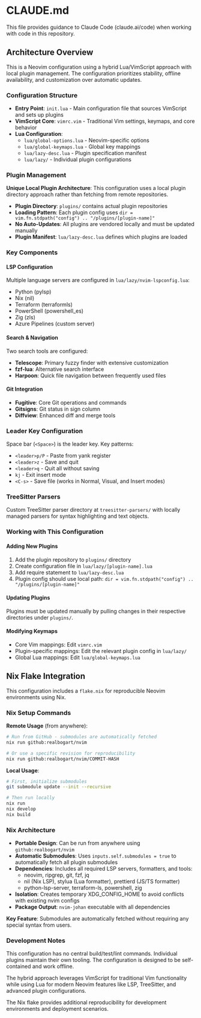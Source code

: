 # CLAUDE.md

This file provides guidance to Claude Code (claude.ai/code) when working with code in this repository.

## Architecture Overview

This is a Neovim configuration using a hybrid Lua/VimScript approach with local plugin management. The configuration prioritizes stability, offline availability, and customization over automatic updates.

### Configuration Structure

- **Entry Point**: `init.lua` - Main configuration file that sources VimScript and sets up plugins
- **VimScript Core**: `vimrc.vim` - Traditional Vim settings, keymaps, and core behavior
- **Lua Configuration**: 
  - `lua/global-options.lua` - Neovim-specific options
  - `lua/global-keymaps.lua` - Global key mappings
  - `lua/lazy-desc.lua` - Plugin specification manifest
  - `lua/lazy/` - Individual plugin configurations

### Plugin Management

**Unique Local Plugin Architecture**: This configuration uses a local plugin directory approach rather than fetching from remote repositories.

- **Plugin Directory**: `plugins/` contains actual plugin repositories
- **Loading Pattern**: Each plugin config uses `dir = vim.fn.stdpath("config") .. "/plugins/[plugin-name]"`
- **No Auto-Updates**: All plugins are vendored locally and must be updated manually
- **Plugin Manifest**: `lua/lazy-desc.lua` defines which plugins are loaded

### Key Components

#### LSP Configuration
Multiple language servers are configured in `lua/lazy/nvim-lspconfig.lua`:
- Python (pylsp)
- Nix (nil)
- Terraform (terraformls)
- PowerShell (powershell_es)
- Zig (zls)
- Azure Pipelines (custom server)

#### Search & Navigation
Two search tools are configured:
- **Telescope**: Primary fuzzy finder with extensive customization
- **fzf-lua**: Alternative search interface
- **Harpoon**: Quick file navigation between frequently used files

#### Git Integration
- **Fugitive**: Core Git operations and commands
- **Gitsigns**: Git status in sign column
- **Diffview**: Enhanced diff and merge tools

### Leader Key Configuration

Space bar (`<Space>`) is the leader key. Key patterns:
- `<leader>p/P` - Paste from yank register
- `<leader>z` - Save and quit
- `<leader>q` - Quit all without saving
- `kj` - Exit insert mode
- `<C-s>` - Save file (works in Normal, Visual, and Insert modes)

### TreeSitter Parsers

Custom TreeSitter parser directory at `treesitter-parsers/` with locally managed parsers for syntax highlighting and text objects.

### Working with This Configuration

#### Adding New Plugins
1. Add the plugin repository to `plugins/` directory
2. Create configuration file in `lua/lazy/[plugin-name].lua`
3. Add require statement to `lua/lazy-desc.lua`
4. Plugin config should use local path: `dir = vim.fn.stdpath("config") .. "/plugins/[plugin-name]"`

#### Updating Plugins
Plugins must be updated manually by pulling changes in their respective directories under `plugins/`.

#### Modifying Keymaps
- Core Vim mappings: Edit `vimrc.vim`
- Plugin-specific mappings: Edit the relevant plugin config in `lua/lazy/`
- Global Lua mappings: Edit `lua/global-keymaps.lua`

## Nix Flake Integration

This configuration includes a `flake.nix` for reproducible Neovim environments using Nix.

### Nix Setup Commands

**Remote Usage** (from anywhere):
```bash
# Run from GitHub - submodules are automatically fetched
nix run github:realbogart/nvim

# Or use a specific revision for reproducibility
nix run github:realbogart/nvim/COMMIT-HASH
```

**Local Usage**:
```bash
# First, initialize submodules
git submodule update --init --recursive

# Then run locally
nix run
nix develop
nix build
```

### Nix Architecture

- **Portable Design**: Can be run from anywhere using `github:realbogart/nvim`
- **Automatic Submodules**: Uses `inputs.self.submodules = true` to automatically fetch all plugin submodules
- **Dependencies**: Includes all required LSP servers, formatters, and tools:
  - neovim, ripgrep, git, fzf, jq
  - nil (Nix LSP), stylua (Lua formatter), prettierd (JS/TS formatter)
  - python-lsp-server, terraform-ls, powershell, zig
- **Isolation**: Creates temporary XDG_CONFIG_HOME to avoid conflicts with existing nvim configs
- **Package Output**: `nvim-johan` executable with all dependencies

**Key Feature**: Submodules are automatically fetched without requiring any special syntax from users.

### Development Notes

This configuration has no central build/test/lint commands. Individual plugins maintain their own tooling. The configuration is designed to be self-contained and work offline.

The hybrid approach leverages VimScript for traditional Vim functionality while using Lua for modern Neovim features like LSP, TreeSitter, and advanced plugin configurations.

The Nix flake provides additional reproducibility for development environments and deployment scenarios.